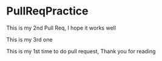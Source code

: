 # PullReqPractice

This is my 2nd Pull Req, I hope it works well


This is my 3rd one

This is my 1st time to do pull request, Thank you for reading